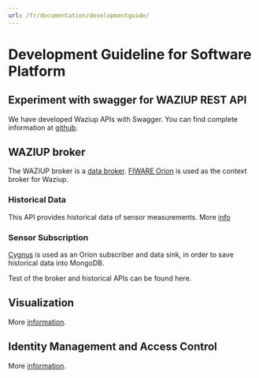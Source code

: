 ```yaml
---
url: /fr/documentation/developmentguide/
---
```


# Development Guideline for Software Platform

## Experiment with swagger for WAZIUP REST API

We have developed Waziup APIs with Swagger. You can find complete information at [github](https://github.com/Waziup/Platform/tree/master/APIs).

## WAZIUP broker 

The WAZIUP broker is a [data broker](https://github.com/Waziup/Platform/tree/master/broker). [FIWARE Orion](https://github.com/Waziup/Platform/tree/master/broker/orion) is used as the context broker for Waziup.


### Historical Data

This API provides historical data of sensor measurements. More [info](https://github.com/Waziup/Platform/tree/master/broker/comet)

### Sensor Subscription

[Cygnus](https://github.com/Waziup/Platform/tree/master/broker/cygnus) is used as an Orion subscriber and data sink, in order to save historical data into MongoDB.


Test of the broker and historical APIs can be found here.

## Visualization
More [information](https://github.com/Waziup/Platform/tree/master/visualisation).

## Identity Management and Access Control
More [information](https://github.com/Waziup/Platform/tree/master/identity).

